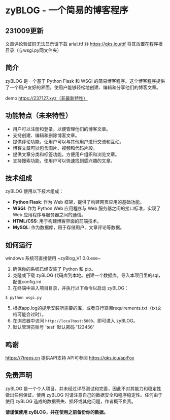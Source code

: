 # zyBLOG - 一个简易的博客程序


## 231009更新
文章评论验证码无法显示请下载 arial.ttf 》》 https://qks.icu/ttf
将其放置在程序根目录（与wsgi.py同文件夹）

## 简介

zyBLOG 是一个基于 Python Flask 和 WSGI 的简易博客程序。这个博客程序提供了一个用户友好的界面，使用户能够轻松地创建、编辑和分享他们的博客文章。

demo https://237127.xyz（非最新特性）

## 功能特点（未来特性）

- 用户可以注册和登录，以便管理他们的博客文章。
- 支持创建、编辑和删除博客文章。
- 提供评论功能，让用户可以与其他用户进行交流和互动。
- 博客文章可以包含图片、视频和代码片段。
- 提供文章分类和标签功能，方便用户组织和浏览文章。
- 支持搜索功能，使用户可以快速找到感兴趣的文章。

## 技术组成

zyBLOG 使用以下技术组成：

- **Python Flask**: 作为 Web 框架，提供了构建网页应用的基础功能。
- **WSGI**: 作为 Python Web 应用程序与 Web 服务器之间的接口标准，实现了 Web 应用程序与服务器之间的通信。
- **HTML/CSS**: 用于构建博客界面的前端技术。
- **MySQL**: 作为数据库，用于存储用户、文章评论等数据。

## 如何运行
windows 系统可直接使用 ~zyBlog_V1.0.0.exe~ 
1. 确保你的系统已经安装了 Python 和 pip。
2. 克隆或下载 zyBLOG 代码库到本地。创建一个数据库，导入本项目里的sql，配置config.ini
3. 在终端中进入项目目录，并执行以下命令以启动 zyBLOG：

```bash
$ python wsgi.py
```
5. 根据app.log的提示安装所需要的库，或者自行查阅requirements.txt（txt文档可能会过时）。
6. 在浏览器中访问 `http://localhost:5000`，即可进入 zyBLOG。
7. 默认管理员账号 'test' 默认密码 '123456'
## 鸣谢

 https://7trees.cn 提供API支持
 API可参阅 https://qks.icu/apiFox

## 免责声明

zyBLOG 是一个个人项目，并未经过详尽测试和完善，因此不对其能力和稳定性做出任何保证。使用 zyBLOG 时请注意自己的数据安全和程序稳定性。任何由于使用 zyBLOG 造成的数据丢失、损坏或其他问题，作者概不负责。

**请谨慎使用 zyBLOG，并在使用之前备份你的数据。**
